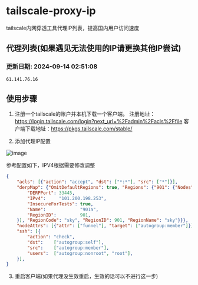 # tailscale-proxy-ip
tailscale内网穿透工具代理IP列表，提高国内用户访问速度


## 代理列表(如果遇见无法使用的IP请更换其他IP尝试)
<!-- BLOG_START -->
### 更新日期: 2024-09-14 02:51:08
```
61.141.76.16

```
<!-- BLOG_END -->

## 使用步骤

1. 注册一个tailscale的账户并本机下载一个客户端。
注册地址：https://login.tailscale.com/login?next_url=%2Fadmin%2Facls%2Ffile
客户端下载地址：https://pkgs.tailscale.com/stable/

3. 添加代理IP配置

![image](https://github.com/sky984-11/tailscale-proxy-ip/assets/58068214/96042857-0019-4f58-baa7-e8e34b72974a)

参考配置如下，IPV4根据需要修改调整
```json
{
	"acls": [{"action": "accept", "dst": ["*:*"], "src": ["*"]}],
	"derpMap": {"OmitDefaultRegions": true, "Regions": {"901": {"Nodes": [{
		"DERPPort": 33445,
		"IPv4":     "101.200.198.253",
		"InsecureForTests": true,
		"Name":             "901a",
		"RegionID":         901,
	}], "RegionCode": "sky", "RegionID": 901, "RegionName": "sky"}}},
	"nodeAttrs": [{"attr": ["funnel"], "target": ["autogroup:member"]}],
	"ssh": [{
		"action": "check",
		"dst":    ["autogroup:self"],
		"src":    ["autogroup:member"],
		"users":  ["autogroup:nonroot", "root"],
	}],
}


```

3. 重启客户端(如果代理没生效重启，生效的话可以不进行这一步)



  
